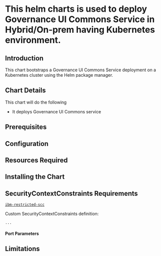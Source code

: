 # This helm charts is used to deploy Governance UI Commons Service in Hybrid/On-prem having Kubernetes environment.

## Introduction

This chart bootstraps a Governance UI Commons Service deployment on a Kubernetes cluster using the Helm package manager.

## Chart Details

This chart will do the following
- It deploys Governance UI Commons service

## Prerequisites

## Configuration

## Resources Required

## Installing the Chart

## SecurityContextConstraints Requirements
[`ibm-restricted-scc`](https://ibm.biz/cpkspec-scc)

Custom SecurityContextConstraints definition:
```
...
```
#### Port Parameters

## Limitations
